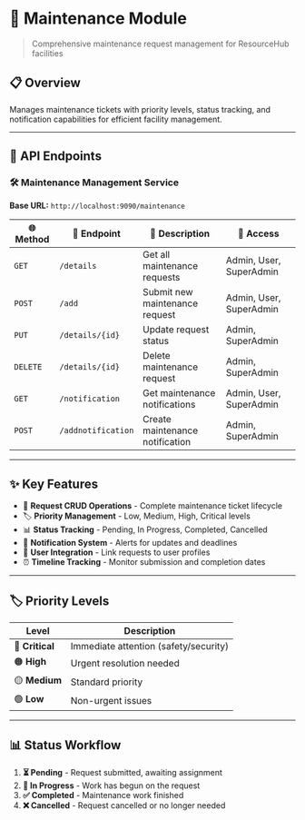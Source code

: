 # 🔧 Maintenance Module

> Comprehensive maintenance request management for ResourceHub facilities

## 📋 Overview

Manages maintenance tickets with priority levels, status tracking, and notification capabilities for efficient facility management.

---

## 🔗 API Endpoints

### 🛠️ Maintenance Management Service
**Base URL:** `http://localhost:9090/maintenance`

| 🌐 Method | 🔗 Endpoint | 📝 Description | 👥 Access |
|-----------|-------------|----------------|-----------|
| `GET` | `/details` | Get all maintenance requests | Admin, User, SuperAdmin |
| `POST` | `/add` | Submit new maintenance request | Admin, User, SuperAdmin |
| `PUT` | `/details/{id}` | Update request status | Admin, SuperAdmin |
| `DELETE` | `/details/{id}` | Delete maintenance request | Admin, SuperAdmin |
| `GET` | `/notification` | Get maintenance notifications | Admin, User, SuperAdmin |
| `POST` | `/addnotification` | Create maintenance notification | Admin, SuperAdmin |

---

## ✨ Key Features

- 🔄 **Request CRUD Operations** - Complete maintenance ticket lifecycle
- 🏷️ **Priority Management** - Low, Medium, High, Critical levels
- 📊 **Status Tracking** - Pending, In Progress, Completed, Cancelled
- 🔔 **Notification System** - Alerts for updates and deadlines
- 👥 **User Integration** - Link requests to user profiles
- ⏰ **Timeline Tracking** - Monitor submission and completion dates

---

## 🏷️ Priority Levels

| Level | Description |
|-------|-------------|
| 🔴 **Critical** | Immediate attention (safety/security) |
| 🟠 **High** | Urgent resolution needed |
| 🟡 **Medium** | Standard priority |
| 🟢 **Low** | Non-urgent issues |

---

## 📊 Status Workflow

1. **⏳ Pending** - Request submitted, awaiting assignment
2. **🔄 In Progress** - Work has begun on the request  
3. **✅ Completed** - Maintenance work finished
4. **❌ Cancelled** - Request cancelled or no longer needed

